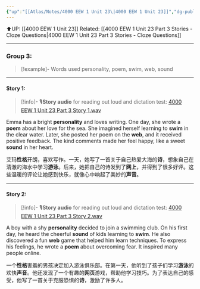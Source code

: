 ```yaml
---
{"up":"[[Atlas/Notes/4000 EEW 1 Unit 23\|4000 EEW 1 Unit 23]]","dg-publish":true,"permalink":"/atlas/notes/4000-eew-1-unit-23-part-3-stories/","dgPassFrontmatter":true}
---
```


⬆️UP: [[4000 EEW 1 Unit 23]]
Related: [[4000 EEW 1 Unit 23 Part 3 Stories - Cloze Questions\|4000 EEW 1 Unit 23 Part 3 Stories - Cloze Questions]]

---
### Group 3:

> [!example]- Words used
> personality, poem, swim, web, sound

---
#### Story 1:

> [!info]- 🎙️**Story audio** for reading out loud and dictation test: [4000 EEW 1 Unit 23 Part 3 Story 1.wav](https://drive.google.com/file/d/1BV0OAqpKXO1VCTIJxho--_wBjIvxZC8p/view?usp=drive_link)

Emma has a bright **personality** and loves writing. One day, she wrote a **poem** about her love for the sea. She imagined herself learning to **swim** in the clear water. Later, she posted her poem on the **web**, and it received positive feedback. The kind comments made her feel happy, like a sweet **sound** in her heart.  

艾玛**性格**开朗，喜欢写作。一天，她写了一首关于自己热爱大海的**诗**，想象自己在清澈的海水中学习**游泳**。后来，她把自己的诗发到了**网上**，并得到了很多好评。这些温暖的评论让她感到快乐，就像心中响起了美妙的**声音**。

---
#### Story 2:

> [!info]- 🎙️**Story audio** for reading out loud and dictation test: [4000 EEW 1 Unit 23 Part 3 Story 2.wav](https://drive.google.com/file/d/1IyrCig9bTRf0WrkFl3YmnNiRHYePH37o/view?usp=drive_link)

A boy with a shy **personality** decided to join a swimming club. On his first day, he heard the cheerful **sound** of kids learning to **swim**. He also discovered a fun **web** game that helped him learn techniques. To express his feelings, he wrote a **poem** about overcoming fear. It inspired many people online.  

一个**性格**害羞的男孩决定加入游泳俱乐部。在第一天，他听到了孩子们学习**游泳**的欢快**声音**。他还发现了一个有趣的**网页**游戏，帮助他学习技巧。为了表达自己的感受，他写了一首关于克服恐惧的**诗**，激励了许多人。